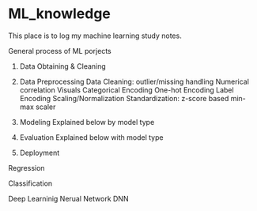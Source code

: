 # ML_knowledge

This place is to log my machine learning study notes.

General process of ML porjects
1. Data Obtaining & Cleaning

2. Data Preprocessing
    Data Cleaning: outlier/missing handling
    Numerical correlation Visuals
    Categorical Encoding
        One-hot Encoding
        Label Encoding
    Scaling/Normalization
        Standardization: z-score based
        min-max scaler
        
3. Modeling
    Explained below by model type

4. Evaluation
    Explained below with model type

5. Deployment
    

Regression

Classification

Deep Learninig
    Nerual Network
    DNN